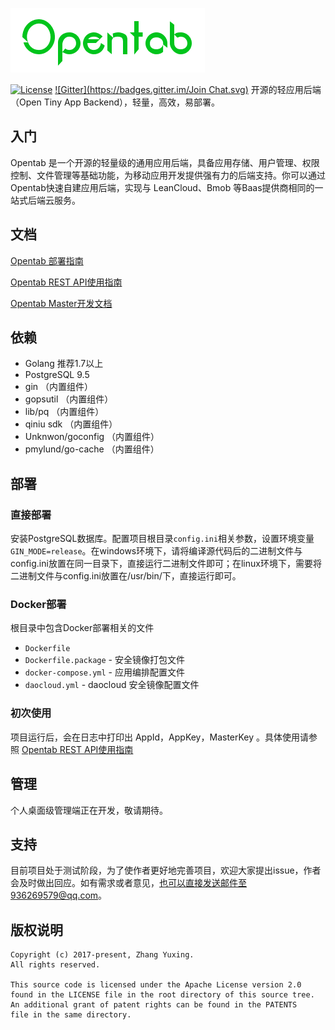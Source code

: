 ![Opentab Logo](.github/opentab-logo.png)

[![License](https://img.shields.io/badge/License-Apache%202.0-blue.svg)](https://opensource.org/licenses/Apache-2.0)
[![Gitter](https://badges.gitter.im/Join Chat.svg)](https://gitter.im/opentab-server/Lobby?utm_source=share-link&utm_medium=link&utm_campaign=share-link)
开源的轻应用后端（Open Tiny App Backend），轻量，高效，易部署。

## 入门
Opentab 是一个开源的轻量级的通用应用后端，具备应用存储、用户管理、权限控制、文件管理等基础功能，为移动应用开发提供强有力的后端支持。你可以通过Opentab快速自建应用后端，实现与 LeanCloud、Bmob 等Baas提供商相同的一站式后端云服务。

## 文档
[Opentab 部署指南](https://leanote.com/blog/post/58aedb41ab6441490b001595)

[Opentab REST API使用指南](http://leanote.com/blog/post/58a86b5aab644109c3000377)

[Opentab Master开发文档](http://leanote.com/blog/post/58a697676761373561000000)

## 依赖
 - Golang 推荐1.7以上
 - PostgreSQL 9.5
 - gin （内置组件）
 - gopsutil （内置组件）
 - lib/pq （内置组件）
 - qiniu sdk （内置组件）
 - Unknwon/goconfig （内置组件）
 - pmylund/go-cache （内置组件）

## 部署
### 直接部署
安装PostgreSQL数据库。配置项目根目录`config.ini`相关参数，设置环境变量`GIN_MODE=release`。在windows环境下，请将编译源代码后的二进制文件与config.ini放置在同一目录下，直接运行二进制文件即可；在linux环境下，需要将二进制文件与config.ini放置在/usr/bin/下，直接运行即可。
### Docker部署
根目录中包含Docker部署相关的文件

 - `Dockerfile`
 - `Dockerfile.package` - 安全镜像打包文件
 - `docker-compose.yml` - 应用编排配置文件
 - `daocloud.yml` - daocloud 安全镜像配置文件

### 初次使用
项目运行后，会在日志中打印出 AppId，AppKey，MasterKey 。具体使用请参照 [Opentab REST API使用指南](http://leanote.com/blog/post/58a86b5aab644109c3000377)

## 管理
个人桌面级管理端正在开发，敬请期待。

## 支持
目前项目处于测试阶段，为了使作者更好地完善项目，欢迎大家提出issue，作者会及时做出回应。如有需求或者意见，也可以直接发送邮件至936269579@qq.com。

## 版权说明
```
Copyright (c) 2017-present, Zhang Yuxing.
All rights reserved.

This source code is licensed under the Apache License version 2.0
found in the LICENSE file in the root directory of this source tree.
An additional grant of patent rights can be found in the PATENTS
file in the same directory.
```